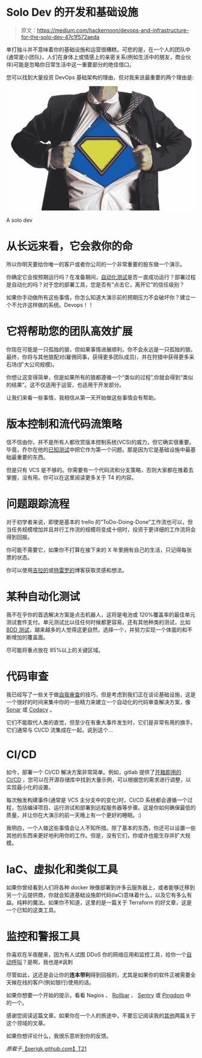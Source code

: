 # Solo Dev 的开发和基础设施

> 原文：<https://medium.com/hackernoon/devops-and-infrastructure-for-the-solo-dev-47c1f572aeda>

单打独斗并不意味着你的基础设施和运营很糟糕。可悲的是，在一个人的团队中(通常是小团队)，人们在身体上或情感上的亲密关系(例如生活中的朋友，商业伙伴)可能是忽略你日常生活中这一重要部分的绝佳借口。

您可以找到大量投资 DevOps 基础架构的理由，但对我来说最重要的两个理由是:

![](img/e6e111418b26724de3ae05cfd110e601.png)

A solo dev

# 从长远来看，它会救你的命

所以你明天要给你唯一的客户或者你公司的一个非常重要的股东做一个演示。

你确定它会按预期运行吗？在准备期间，[自动化测试](https://perigk.github.io/posts/self-testing-for-solo-devs/)是否一直成功运行？部署过程是自动化的吗？对于您的部署工具，您是否有“点击它，离开它”的信任级别？

如果你手动做所有这些事情，你怎么知道大演示前的预期压力不会破坏你？建立一个不允许这样做的系统。Devops！！

# 它将帮助您的团队高效扩展

你现在可能是一只孤独的狼，但如果事情进展顺利，你不会永远是一只孤独的狼。最终，你将与其他狼配对(雇佣同事，获得更多团队成员)，并在狩猎中获得更多采石场(扩大公司规模)。

你想让这变得简单，但是如果所有的狼都遵循一个“类似的过程”,你就会得到“类似的结果”。这不仅适用于运营，也适用于开发部分。

让我们来看一些事情，我相信从第一天开始做这些事情会有帮助。

# 版本控制和流代码流策略

信不信由你，并不是所有人都欣赏版本控制系统(VCS)的威力，但它确实很重要。毕竟，乔尔在他的[已知测试](https://www.joelonsoftware.com/2000/08/09/the-joel-test-12-steps-to-better-code/)中把它作为第一个问题。那是因为它是基础设施中最基础最重要的东西。

但是只有 VCS 是不够的。你需要有一个代码流和分支策略，否则大家都在推着去掌握，没有用。你可以在这里阅读更多关于 T4 的内容。

# 问题跟踪流程

对于初学者来说，即使是基本的 trello 的“ToDo-Doing-Done”工作流也可以，但当任务规模增加并且并行工作流的规模将变成十倍时，投资于更详细的工作流将会得到回报。

你可能不需要它，如果你不打算在接下来的 X 年里拥有自己的生活，只记得每张票的状态。

你可以使用[吉拉的](https://www.atlassian.com/blog/jira-software/building-workflow-awesome)或[特雷罗的](https://blog.trello.com/what-is-a-workflow-and-why-do-you-need-it)博客获取灵感和想法。

# 某种自动化测试

我不在乎你的首选解决方案是点击机器人，这将是电池或 120%覆盖率的最佳单元测试套件支付。单元测试比以往任何时候都更容易，还有其他种类的测试，比如 [BDD 测试](https://cucumber.io/)，越来越多的人觉得这更自然。选择一个，并努力实现一个体面的和不断增加的覆盖面。

尽可能将重点放在 85%以上的关键区域。

# 代码审查

我已经写了一些关于做[自我审查](https://perigk.github.io/posts/code-review-for-the-solo-dev/)的技巧，但是考虑到我们正在谈论基础设施，这是一个很好的时间来集中你的一些精力来建立一个自动化的代码审查解决方案，像 [Sonar](https://www.sonarsource.com/) 或 [Codacy](https://www.codacy.com/) 。

它们不能取代人类的直觉，但至少在有重大事件发生时，它们是非常有用的旗手。它们通常与 CI/CD 流集成在一起。说到这个…

# CI/CD

如今，部署一个 CI/CD 解决方案非常简单。例如，gitlab 提供了[开箱即用的 CI/CD](https://docs.gitlab.com/ee/ci/quick_start/) ，您可以在开源存储库中找到大量示例，可以根据您的需求进行调整，以实现最小化的设置。

每次触发构建事件(通常是 VCS 主分支中的变化)时，CI/CD 系统都会遵循一个过程，包括编译项目、运行测试和部署到远程服务器等步骤。这是你如何确保最低的质量，并让你在大演示的前一天晚上有一个更好的睡眠。:)

我明白，一个人做这些事情会让人不知所措。除了基本的东西，你还可以设置一些其他的东西来更好地利用你的工作。但是，没有它们，你或许也能生存并扩大规模。

# IaC、虚拟化和类似工具

如果你曾经看到人们将各种 docker 映像部署到许多云服务器上，或者能够迁移到另一个云提供商，你就会知道基础设施即代码(IaC)意味着什么，以及它有多么有益。纯粹的魔法。如果你不知道，这里的是一篇关于 Terraform 的好文章，这是一个已知的这类工具。

# 监控和警报工具

你喜欢在半夜醒来，因为有人试图 DDoS 你的网络应用和监控工具，给你一个[自动呼叫](http://www.linuxscrew.com/2011/09/13/nagios-notification-by-phone-call/)？是啊，我也是#讽刺

尽管如此，这还是会让你的**连本带利**得到回报的，尤其是如果你的软件正被需要全天候在线的客户(例如银行)使用的话。

如果你想要一个开始的提示，看看 Nagios 、 [Rollbar](https://rollbar.com/) 、 [Sentry](https://sentry.io/welcome/) 或 [Pingdom](https://www.pingdom.com/) 中的一个。

感谢您阅读这篇文章。如果你在一个人的旅途中，不要忘记阅读我的[其他](https://perigk.github.io/posts/code-review-for-the-solo-dev/)两篇关于这个领域的文章。

如果你想评论什么，我很乐意听到你的反馈。

*原载于*[【perigk.github.com】T21](http://perigk.github.com)